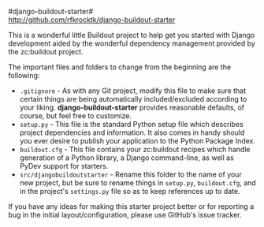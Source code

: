 #django-buildout-starter#   
http://github.com/rfkrocktk/django-buildout-starter

This is a wonderful little Buildout project to help get you started with Django 
development aided by the wonderful dependency management provided by the 
zc:buildout project. 

The important files and folders to change from the beginning are the following:

 * `.gitignore` - As with any Git project, modify this file to make sure that 
 certain things are being automatically included/excluded according to your 
 liking. **django-buildout-starter** provides reasonable defaults, of course,
 but feel free to customize.
 * `setup.py` - This file is the standard Python setup file which describes 
 project dependencies and information. It also comes in handy should you ever
 desire to publish your application to the Python Package Index.
 * `buildout.cfg` - This file contains your zc:buildout recipes which handle 
 generation of a Python library, a Django command-line, as well as PyDev support
 for starters. 
 * `src/djangobuildoutstarter` - Rename this folder to the name of your new 
 project, but be sure to rename things in `setup.py`, `buildout.cfg`, and in the
 project's `settings.py` file so as to keep references up to date.

If you have any ideas for making this starter project better or for reporting 
a bug in the initial layout/configuration, please use GitHub's issue tracker.
